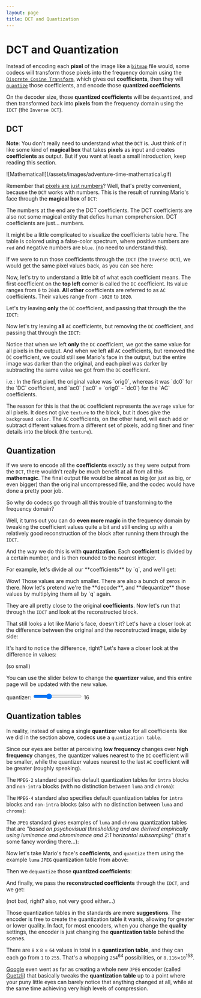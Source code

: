 ```yaml
---
layout: page
title: DCT and Quantization
---
```


# DCT and Quantization

Instead of encoding each **pixel** of the image like a
[`bitmap`](https://en.wikipedia.org/wiki/BMP_file_format) file would,
some codecs will transform those pixels into the frequency domain using
the
[`Discrete Cosine Transform`](https://en.wikipedia.org/wiki/Discrete_cosine_transform),
which gives out **coefficients**, then they will
[`quantize`](https://en.wikipedia.org/wiki/Quantization_%28signal_processing%29)
those coefficients, and encode those **quantized coefficients**.

On the decoder size, those **quantized coefficients** will be
`dequantized`, and then transformed back into **pixels** from the
frequency domain using the `IDCT` (the `Inverse DCT`).

## DCT

**Note**: You don't really need to understand what the `DCT` is.
Just think of it like some kind of **magical box** that takes
**pixels** as input and creates **coefficients** as output.
But if you want at least a small introduction, keep reading this
section.

<p markdown="1" class="centered">
![Mathematical!](/assets/images/adventure-time-mathematical.gif)
</p>

Remember that
[pixels are just numbers](yuv#pixels-are-just-numerical-values)?
Well, that's pretty convenient, because the `DCT` works with numbers.
This is the result of running Mario's face through the **magical box**
of `DCT`:

<div id="dct_magic"></div>

The numbers at the end are the DCT coefficients. The DCT coefficients
are also not some magical entity that defies human comprehension.
DCT coefficients are just... numbers.

It might be a little complicated to visualize the coefficients table
here. The table is colored using a false-color spectrum, where positive
numbers are `red` and negative numbers are `blue`.
(no need to understand this).

If we were to run those coefficients through the `IDCT` (the
`Inverse DCT`), we would get the same pixel values back, as you can see
here:

<div id="idct_magic"></div>

Now, let's try to understand a little bit of what each coefficient
means.
The first coefficient on the **top left** corner is called the `DC`
coefficient. Its value ranges from `0` to `2040`.
**All other** coefficients are referred to as `AC` coefficients.
Their values range from `-1020` to `1020`.

Let's try leaving **only** the `DC` coefficient, and passing that
through the the `IDCT`:

<div id="idct_dc"></div>

Now let's try leaving **all** `AC` coefficients, but removing the `DC`
coefficient, and passing that through the `IDCT`:

<div id="idct_ac"></div>

Notice that when we left **only** the `DC` coefficient, we got the
same value for all pixels in the output.
And when we left **all** `AC` coefficients, but removed the `DC`
coefficient, we could still see Mario's face in the output, but the
entire image was darker than the original, and each pixel was darker
by subtracting the same value we got from the `DC` coefficient.

<p markdown="1" id="p_ac_dc_math">
i.e.: In the first pixel, the original value was `orig0`, whereas
it was `dc0` for the `DC` coefficient, and `ac0` (`ac0` = `orig0` - `dc0`)
for the `AC` coefficients.
</p>

The reason for this is that the `DC` coefficient represents the
`average` value for all pixels. It does not give `texture` to the
block, but it does give the `background color`.
The `AC` coefficients, on the other hand, will each add or subtract
different values from a different set of pixels, adding finer and finer
details into the block (the `texture`).

## Quantization

If we were to encode all the **coefficients** exactly as they were
output from the `DCT`, there wouldn't really be much benefit at all
from all this **mathemagic**.
The final output file would be almost as big (or just as big, or even
bigger) than the original uncompressed file, and the codec would have
done a pretty poor job.

So why do codecs go through all this trouble of transforming to the
frequency domain?

Well, it turns out you can do **even more magic** in the frequency
domain by tweaking the coefficient values quite a bit and still ending
up with a relatively good reconstruction of the block
after running them through the `IDCT`.

And the way we do this is with **quantization**. Each **coefficient**
is divided by a certain number, and is then rounded to the nearest
integer.

<p markdown="1" id="p_quant">
For example, let's divide all our **coefficients** by `q`, and we'll
get:
</p>

<div id="quantized_coeffs"></div>

<p markdown="1" id="p_dequant">
Wow! Those values are much smaller. There are also a bunch of zeros
in there. Now let's pretend we're the **decoder**, and **dequantize**
those values by multiplying them all by `q` again.
</p>

<div id="dequantized_coeffs"></div>

They are all pretty close to the original **coefficients**.
Now let's run that through the `IDCT` and look at the reconstructed
block.

<div id="quant_idct_value"></div>

That still looks a lot like Mario's face, doesn't it?
Let's have a closer look at the difference between the original and the
reconstructed image, side by side:

<div id="diff_blocks"></div>

It's hard to notice the difference, right? Let's have a closer look at
the difference in values:

<div id="diff_values"></div>

<p markdown="1" class="centered">
(so small)
</p>

You can use the slider below to change the **quantizer** value, and
this entire page will be updated with the new value.

<p class="centered">
  quantizer:
  <input type="range" min="2" max="48" value="16" id="quantizer_slide">
  <span id="quantizer_span">16</span>
</p>

## Quantization tables

In reality, instead of using a single **quantizer** value for all
coefficients like we did in the section above, codecs use a
`quantization table`.

Since our eyes are better at perceiving **low frequency** changes over
**high frequency** changes, the quantizer values nearest to the `DC`
coefficient will be smaller, while the quantizer values nearest to the
last `AC` coefficient will be greater (roughly speaking).

The `MPEG-2` standard specifies default quantization tables for `intra`
blocks and `non-intra` blocks (with no distinction between `luma` and
`chroma`):

<div id="mpeg2_quant_tables"></div>

The `MPEG-4` standard also specifies default quantization tables for
`intra` blocks and `non-intra` blocks (also with no distinction between
`luma` and `chroma`):

<div id="mpeg4_quant_tables"></div>

The `JPEG` standard gives examples of `luma` and `chroma` quantization
tables that are *"based on psychovisual thresholding and are derived
empirically using luminance and chrominance and 2:1 horizontal
subsampling"* (that's some fancy wording there...):

<div id="jpeg_quant_tables"></div>

Now let's take Mario's face's **coefficients**, and `quantize` them
using the example `luma` `JPEG` quantization table from above:

<div id="jpeg_example_quant"></div>

Then we `dequantize` those **quantized coefficients**:

<div id="jpeg_example_dequant"></div>

And finally, we pass the **reconstructed coefficients** through the
`IDCT`, and we get:

<div id="jpeg_example_idct"></div>

<p markdown="1" class="centered">
(not bad, right? also, not very good either...)
</p>

Those quantization tables in the standards are mere **suggestions**.
The encoder is free to create the quantization table it wants, allowing
for greater or lower quality.
In fact, for most encoders, when you change the **quality** settings,
the encoder is just changing the **quantization table** behind the
scenes.

There are `8` x `8` = `64` values in total in a **quantization table**,
and they can each go from `1` to `255`.
That's a whopping `254`<sup>64</sup> possibilities, or
`8.116`×`10`<sup>153</sup>.

[Google](https://www.google.com/) even went as far as creating a whole
new `JPEG` encoder (called [Guetzli](https://en.wikipedia.org/wiki/Guetzli))
that basically tweaks the **quantization table** up to a point where
your puny little eyes can barely notice that anything changed at all,
while at the same time achieving very high levels of compression.

<script type="module" src="dct_quant.js"></script>
